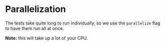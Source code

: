 # Parallelization

The tests take quite long to run individually, so we use the `parallelize` flag to have them run all at once.&#x20;

**Note:** this will take up a lot of your CPU.
